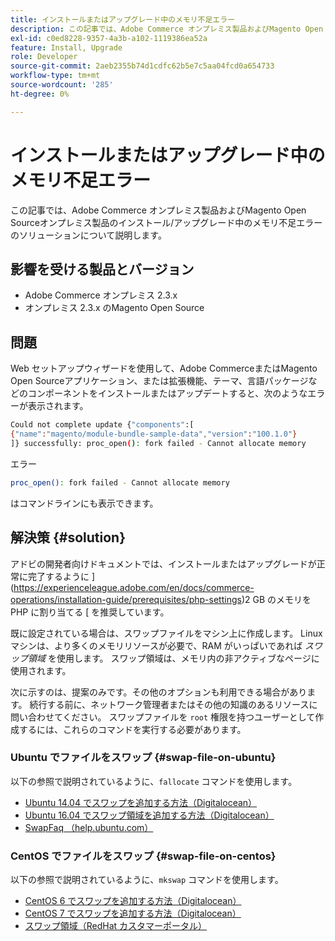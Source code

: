 ```yaml
---
title: インストールまたはアップグレード中のメモリ不足エラー
description: この記事では、Adobe Commerce オンプレミス製品およびMagento Open Sourceオンプレミス製品のインストール/アップグレード中のメモリ不足エラーのソリューションについて説明します。
exl-id: c0ed8228-9357-4a3b-a102-1119386ea52a
feature: Install, Upgrade
role: Developer
source-git-commit: 2aeb2355b74d1cdfc62b5e7c5aa04fcd0a654733
workflow-type: tm+mt
source-wordcount: '285'
ht-degree: 0%

---
```


# インストールまたはアップグレード中のメモリ不足エラー

この記事では、Adobe Commerce オンプレミス製品およびMagento Open Sourceオンプレミス製品のインストール/アップグレード中のメモリ不足エラーのソリューションについて説明します。

## 影響を受ける製品とバージョン

* Adobe Commerce オンプレミス 2.3.x
* オンプレミス 2.3.x のMagento Open Source

## 問題

Web セットアップウィザードを使用して、Adobe CommerceまたはMagento Open Sourceアプリケーション、または拡張機能、テーマ、言語パッケージなどのコンポーネントをインストールまたはアップデートすると、次のようなエラーが表示されます。

```bash
Could not complete update {"components":[
{"name":"magento/module-bundle-sample-data","version":"100.1.0"}
]} successfully: proc_open(): fork failed - Cannot allocate memory
```

エラー

```bash
proc_open(): fork failed - Cannot allocate memory
```

はコマンドラインにも表示できます。

## 解決策 {#solution}

アドビの開発者向けドキュメントでは、インストールまたはアップグレードが正常に完了するように ](https://experienceleague.adobe.com/en/docs/commerce-operations/installation-guide/prerequisites/php-settings)2 GB のメモリを PHP に割り当てる [ を推奨しています。

既に設定されている場合は、スワップファイルをマシン上に作成します。 Linux マシンは、より多くのメモリリソースが必要で、RAM がいっぱいであれば *スワップ領域* を使用します。 スワップ領域は、メモリ内の非アクティブなページに使用されます。

次に示すのは、提案のみです。その他のオプションも利用できる場合があります。 続行する前に、ネットワーク管理者またはその他の知識のあるリソースに問い合わせてください。 スワップファイルを `root` 権限を持つユーザーとして作成するには、これらのコマンドを実行する必要があります。

### Ubuntu でファイルをスワップ {#swap-file-on-ubuntu}

以下の参照で説明されているように、`fallocate` コマンドを使用します。

* [Ubuntu 14.04 でスワップを追加する方法（Digitalocean） ](https://www.digitalocean.com/community/tutorials/how-to-add-swap-on-ubuntu-14-04)
* [Ubuntu 16.04 でスワップ領域を追加する方法（Digitalocean） ](https://www.digitalocean.com/community/tutorials/how-to-add-swap-space-on-ubuntu-16-04)
* [SwapFaq （help.ubuntu.com） ](https://help.ubuntu.com/community/SwapFaq)

### CentOS でファイルをスワップ {#swap-file-on-centos}

以下の参照で説明されているように、`mkswap` コマンドを使用します。

* [CentOS 6 でスワップを追加する方法（Digitalocean） ](https://www.digitalocean.com/community/tutorials/how-to-add-swap-on-centos-6)
* [CentOS 7 でスワップを追加する方法（Digitalocean） ](https://www.digitalocean.com/community/tutorials/how-to-add-swap-on-centos-7)
* [ スワップ領域（RedHat カスタマーポータル） ](https://access.redhat.com/documentation/en-US/Red_Hat_Enterprise_Linux/6/html/Storage_Administration_Guide/ch-swapspace.html)
